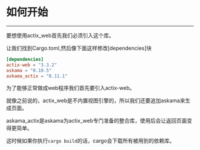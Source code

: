 # 如何开始

---
要想使用actix_web首先我们必须引入这个库。

让我们找到Cargo.toml,然后像下面这样修改[dependencies]块
```toml
[dependencies]
actix-web = "3.3.2"
askama = "0.10.5"
askama_actix = "0.11.1"
```
为了能够正常做成web程序我们首先要引入actix-web。

就像之前说的，actix_web是不内置视图引擎的，所以我们还要追加askama来生成页面。

askama_actix是askama为actix_web专门准备的整合库，使用后会让返回页面变得更简单。

这时候如果你执行`cargo build`的话，cargo会下载所有被用到的依赖库。
